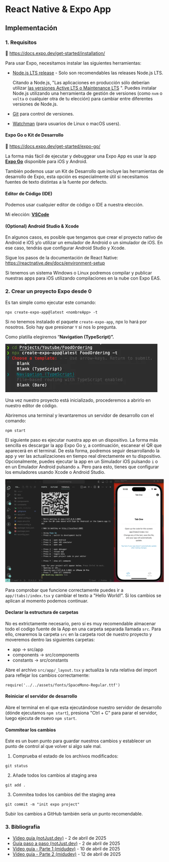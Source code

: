 # React Native & Expo App
## Implementación
### 1. Requisitos

📖 https://docs.expo.dev/get-started/installation/

Para usar Expo, necesitamos instalar las siguientes herramientas:

- [Node.js LTS release](https://nodejs.org/en/) - Solo son recomendables las releases Node.js LTS.
    
    Citando a Node.js, "Las aplicaciones en producción sólo deberían utilizar [las versiones Active LTS o Maintenance LTS](https://nodejs.org/en/about/releases/) ". Puedes instalar Node.js utilizando una herramienta de gestión de versiones (como `nvm` o `volta` o cualquier otra de tu elección) para cambiar entre diferentes versiones de Node.js.
    
- [Git](https://git-scm.com/) para control de versiones.

- [Watchman](https://facebook.github.io/watchman/docs/install#buildinstall) (para usuarios de Linux o macOS users).

#### Expo Go o Kit de Desarrollo

📖 https://docs.expo.dev/get-started/expo-go/

La forma más fácil de ejecutar y debuggear una Expo App es usar la app [**Expo Go**](https://expo.dev/client) disponible para iOS y Android.

También podemos usar un Kit de Desarrollo que incluye las herramientas de desarrollo de Expo, esta opción es especialmente útil si necesitamos fuentes de texto distintas a la fuente por defecto.

#### Editor de Código (IDE)

Podemos usar cualquier editor de código o IDE a nuestra elección.

Mi elección: [**VSCode**](https://code.visualstudio.com/)

#### (Optional) Android Studio & Xcode

En algunos casos, es posible que tengamos que crear el proyecto nativo de Android e iOS y/o utilizar un emulador de Android o un simulador de iOS. En ese caso, tendrás que configurar Android Studio y Xcode.

Sigue los pasos de la documentación de React Native: https://reactnative.dev/docs/environment-setup

Si tenemos un sistema Windows o Linux podremos compilar y publicar nuestras apps para iOS utilizando compilaciones en la nube con Expo EAS.

### 2. Crear un proyecto Expo desde 0

Es tan simple como ejecutar este comando:

```
npx create-expo-app@latest <nombreApp> -t
```

Si no tenemos instalado el paquete `create-expo-app`, npx lo hará por nosotros. Solo hay que presionar `Y` si nos lo pregunta. 

Como platilla elegiremos “**Navigation (TypeScript)”.**

![alt text](../img/implementation/image.png)

Una vez nuestro proyecto está inicializado, procederemos a abrirlo en nuestro editor de código.

Abriremos una terminal y levantaremos un servidor de desarrollo con el comando:
```
npm start
```

El siguiente paso es ejecutar nuestra app en un dispositivo. La forma más sencilla es descargar la app Expo Go y, a continuación, escanear el QR que aparecerá en el terminal. De esta forma, podremos seguir desarrollando la app y ver las actualizaciones en tiempo real directamente en tu dispositivo.
Opcionalmente, puedes ejecutar la app en un Simulador iOS pulsando `i` o en un Emulador Android pulsando `a`. Pero para esto, tienes que configurar los emuladores usando Xcode o Android Studio.

![alt text](../img/implementation/image1.png)

Para comprobar que funcione correctamente puedes ir a
`app/(tabs)/index.tsx` y cambiar el texto a "Hello World!". Si los cambios se aplican al momento podemos continuar.

#### Declarar la estructura de carpetas

No es extrictamente necesario, pero sí es muy recomendable almacenar todo el codigo fuente de la App en una carpeta separada llamada `src`. Para ello, crearemos la carpeta `src` en la carpeta root de nuestro proyecto y moveremos dentro las siguientes carpetas:

- app → src/app
- components → src/components
- constants → src/constants

Abre el archivo `src/app/_layout.tsx` y actualiza la ruta relativa del import para reflejar los cambios correctamente:

```
require('../../assets/fonts/SpaceMono-Regular.ttf')
```

#### Reiniciar el servidor de desarrollo

Abre el terminal en el que esta ejecutándose nuestro servidor de desarrollo (dónde ejecutamos `npm start`), presiona "Ctrl + C" para parar el servidor, luego ejecuta de nuevo `npm start`.

#### Commitear los cambios

Este es un buen punto para guardar nuestros cambios y establecer un punto de control al que volver si algo sale mal.

1. Comprueba el estado de los archivos modificados:

```
git status
```

2. Añade todos los cambios al staging area

```
git add .
```

3. Commitea todos los cambios del the staging area

```
git commit -m "init expo project"
```

Subir los cambios a GitHub también sería un punto recomendable.

### 3. Bibliografía
- [Vídeo guía (notJust.dev)](https://www.youtube.com/watch?v=rIYzLhkG9TA&t=2481s) - 2 de abril de 2025
- [Guía paso a paso (notJust.dev)](https://notjust.notion.site/React-Native-Supabase-Masterclass-47a69a60bc464c399b5a0df4d3c4a630) - 2 de abril de 2025
- [Vídeo guía - Parte 1 (midudev)](https://www.youtube.com/watch?v=U23lNFm_J70) - 10 de abril de 2025
- [Vídeo guía - Parte 2 (midudev)](https://www.youtube.com/watch?v=ZDoiMLqWz2Es) - 12 de abril de 2025